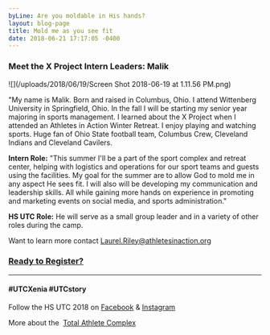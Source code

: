 ```yaml
---
byLine: Are you moldable in His hands?
layout: blog-page
title: Mold me as you see fit
date: 2018-06-21 17:17:05 -0400
---
```

### Meet the X Project Intern Leaders:  Malik

![](/uploads/2018/06/19/Screen Shot 2018-06-19 at 1.11.56 PM.png)

"My name is Malik. Born and raised in Columbus, Ohio. I attend Wittenberg University in Springfield, Ohio.  In the fall I will be starting my senior year majoring in sports management.  I learned about the X Project when I attended an Athletes in Action Winter Retreat.  I enjoy playing and watching sports. Huge fan of Ohio State football team, Columbus Crew, Cleveland Indians and Cleveland Cavilers.

**Intern Role:**  "This summer I'll be a part of the sport complex and retreat center, helping with logistics and operations for our sport teams and guests using the facilities. My goal for the summer are to allow God to mold me in any aspect He sees fit.  I will also will be developing my communication and leadership skills. All while gaining more hands on experience in promoting and marketing events on social media, and sports administration."

**HS UTC Role:**  He will serve as a small group leader and in a variety of other roles during the camp.

Want to learn more contact [Laurel.Riley@athletesinaction.org](mailto:laurel.riley@athletesinaction.org)

### [**Ready to Register?**](https://my.athletesinaction.org/public/forms/SCRC-Camp.aspx)

***

#### **#UTCXenia     #UTCstory**

Follow the HS UTC 2018 on  [Facebook](https://www.facebook.com/aiatotalathletecomplex/) & [Instagram](https://www.instagram.com/aia_sports_complex/)

More about the  [Total Athlete Complex](http://www.aiasportscomplex.com/)